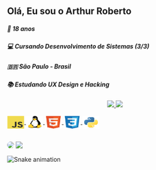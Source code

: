 ## Olá, Eu sou o Arthur Roberto
<h5>📅 18 anos</h5>
<h5>💻 Cursando Desenvolvimento de Sistemas (3/3)</h5>
<h5>🇧🇷 São Paulo - Brasil</h5>
<h5>📚 Estudando UX Design e Hacking</h5>
<div align="center">
  <a href="https://github.com/SparkyGuy">
  <img height="150em" src="https://github-readme-stats.vercel.app/api?username=SparkyGuy&show_icons=true&theme=dark&include_all_commits=true&count_private=true&border_color=78fe96&locale=pt-br&custom_title=Minhas%20Estatísticas"/>
  <img height="150em" src="https://github-readme-stats.vercel.app/api/top-langs/?username=SparkyGuy&layout=compact&langs_count=7&theme=dark&border_color=78fe96&locale=pt-br&custom_title=Linguagens%20Mais%20Utilizadas"/>
</div>
<div><br>
  <img align="center" alt="JS" height="30" width="40" src="https://raw.githubusercontent.com/devicons/devicon/master/icons/javascript/javascript-original.svg"> 
  <img align="center" alt="KL" height="30" width="40" src="https://raw.githubusercontent.com/devicons/devicon/master/icons/linux/linux-original.svg"> 
  <img align="center" alt="HTML" height="30" width="40" src="https://raw.githubusercontent.com/devicons/devicon/master/icons/html5/html5-original.svg">
  <img align="center" alt="CSS" height="30" width="40" src="https://raw.githubusercontent.com/devicons/devicon/master/icons/css3/css3-original.svg">
  <img align="center" alt="Python" height="30" width="40" src="https://raw.githubusercontent.com/devicons/devicon/master/icons/python/python-original.svg">
<!-- <img align="right" alt="Midoriya" height="150" src="https://media.discordapp.net/attachments/639091185423482882/1023665153671180318/midoriya.png?width=419&height=406"> -->
</div>
  
  ##
 
<div> 
 <a href="https://codepen.io/sparkyguy" target="_blank"><img src="https://img.shields.io/badge/Codepen-000000?style=for-the-badge&logo=codepen&logoColor=white" style="border-radius: 10px;" target="_blank"></a> 
  <a href="tur.roberto456@gmail.com"><img src="https://img.shields.io/badge/-Gmail-%23333?style=for-the-badge&logo=gmail&logoColor=red" target="_blank"></a>
</div> 
 
  ![Snake animation](https://github.com/SparkyGuy/SparkyGuy/blob/output/github-contribution-grid-snake.svg)

